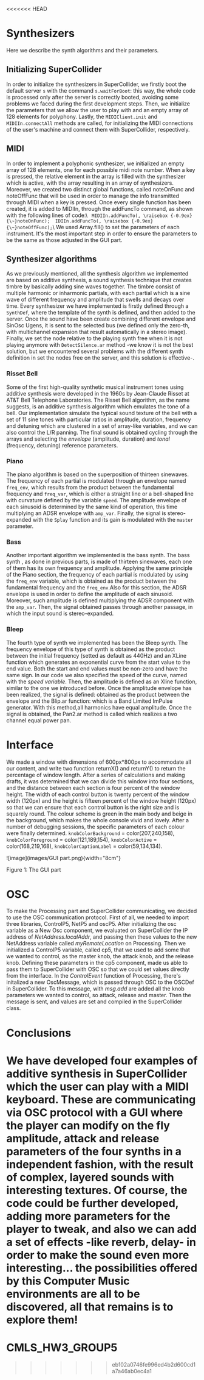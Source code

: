 <<<<<<< HEAD
# Synthesizers

Here we describe the synth algorithms and their parameters.

## Initializing SuperCollider

In order to initialize the synthesizers in SuperCollider, we firstly boot the default server `s` with the command `s.waitForBoot`: this way, the whole code is processed only after the server is correctly booted, avoiding some problems we faced during the first development steps. Then, we initialize the parameters that we allow the user to play with and an empty array of 128 elements for polyphony. Lastly, the `MIDIClient.init` and `MIDIIn.connectAll` methods are called, for initializing the MIDI connections of the user's machine and connect them with SuperCollider, respectively.

## MIDI

In order to implement a polyphonic synthesizer, we initialized an empty array of 128 elements, one for each possible midi note number. When a key is pressed, the relative element in the array is filled with the synthesizer which is active, with the array resulting in an array of synthesizers. Moreover, we created two distinct global functions, called noteOnFunc and noteOffFunc that will be used in order to manage the info transmitted through MIDI when a key is pressed. Once every single function has been created, it is added to MIDIIn, through the addFuncTo command, as shown with the following lines of code:\ ` MIDIIn.addFuncTo(, \raisebox {-0.9ex} {\~}noteOnFunc);  IDIIn.addFuncTo(, \raisebox {-0.9ex} {\~}noteOffFunc);`\ We used Array.fill() to set the parameters of each instrument. It's the most important step in order to ensure the parameters to be the same as those adjusted in the GUI part.

## Synthesizer algorithms

As we previously mentioned, all the synthesis algorithm we implemented are based on additive synthesis, a sound synthesis technique that creates timbre by basically adding sine waves together. The timbre consist of multiple harmonic or inharmonic partials, with each partial which is a sine wave of different frequency and amplitude that swells and decays over time. Every synthesizer we have implemented is firstly defined through a `SynthDef`, where the template of the synth is defined, and then added to the server. Once the sound have been create combining different envelope and SinOsc Ugens, it is sent to the selected bus (we defined only the zero-th, with multichannel expansion that result automatically in a stereo image). Finally, we set the node relative to the playing synth free when it is not playing anymore with `DetectSilence.ar` method -we know it is not the best solution, but we encountered several problems with the different synth definition in set the nodes free on the server, and this solution is effective-.

### Risset Bell

Some of the first high-quality synthetic musical instrument tones using additive synthesis were developed in the 1960s by Jean-Claude Risset at AT&T Bell Telephone Laboratories. The Risset Bell algorithm, as the name suggests, is an additive synthesis algorithm which emulates the tone of a bell. Our implementation simulate the typical sound texture of the bell with a set of 11 sine tones with particular ratios in amplitude, duration, frequency and detuning which are clustered in a set of array-like variables, and we can also control the L/R panning. The final sound is obtained cycling through the arrays and selecting the *envelope* (amplitude, duration) and *tonal* (frequency, detuning) reference parameters.

### Piano

The piano algorithm is based on the superposition of thirteen sinewaves. The frequency of each partial is modulated through an envelope named `freq_env`, which results from the product between the fundamental frequency and `freq_var`, which is either a straight line or a bell-shaped line with curvature defined by the variable `speed`. The amplitude envelope of each sinusoid is determined by the same kind of operation, this time multiplying an ADSR envelope with `amp_var`. Finally, the signal is stereo-expanded with the `Splay` function and its gain is modulated with the `master` parameter.

### Bass

Another important algorithm we implemented is the bass synth. The bass synth , as done in previous parts, is made of thirteen sinewaves, each one of them has its own frequency and amplitude. Applying the same principle of the Piano section, the frequency of each partial is modulated by using the `freq_env` variable, which is obtained as the product between the fundamental frequency and the `freq_env`.Also for this section, the ADSR envelope is used in order to define the amplitude of each sinusoid. Moreover, such amplitude is defined multiplying the ADSR component with the `amp_var`. Then, the signal obtained passes through another passage, in which the input sound is stereo-expanded.

### Bleep

The fourth type of synth we implemented has been the Bleep synth. The frequency envelope of this type of synth is obtained as the product between the initial frequency (setted as default as 440Hz) and an XLine function which generates an exponential curve from the start value to the end value. Both the start and end values must be non-zero and have the same sign. In our code we also specified the speed of the curve, named with the *speed variable*. Then, the amplitude is defined as an Xline function, similar to the one we introduced before. Once the amplitude envelope has been realized, the signal is defined: obtained as the product between the envelope and the Blip.ar function: which is a Band Limited ImPulse generator. With this method,all harmonics have equal amplitude. Once the signal is obtained, the Pan2.ar method is called which realizes a two channel equal power pan.

# Interface

We made a window with dimensions of 600px\*800px to accommodate all our content, and write two function returnX() and returnY() to return the percentage of window length. After a series of calculations and making drafts, it was determined that we can divide this window into four sections, and the distance between each section is four percent of the window height. The width of each control button is twenty percent of the window width (120px) and the height is fifteen percent of the window height (120px) so that we can ensure that each control button is the right size and is squarely round. The colour scheme is green in the main body and beige in the background, which makes the whole console vivid and lovely. After a number of debugging sessions, the specific parameters of each colour were finally determined. `knobColorBackground` = color(207,240,158), `knobColorForeground` = color(121,189,154), `knobColorActive` = color(168,219,168), `knobColorCaptionLabel` = color(59,134,134).

![image](images/GUI part.png){width="8cm"}

Figure 1: The GUI part

# OSC

To make the Processing part and SuperCollider communicating, we decided to use the OSC communication protocol. First of all, we needed to import three libraries, ControlP5, NetP5 and oscP5. After initializing the osc variable as a New Osc component, we evaluated on SuperCollider the IP address of *NetAddress.localAddr*, and passing then these values to the new NetAddress variable called *myRemoteLocation* on Processing. Then we initialized a ControlP5 variable, called cp5, that we used to add some that we wanted to control, as the master knob, the attack knob, and the release knob. Defining these parameters in the cp5 component, made us able to pass them to SuperCollider with OSC so that we could set values directly from the interface. In the *ControlEvent* function of Processing, there's initalized a new OscMessage, which is passed through OSC to the OSCDef in SuperCollider. To this message, with *msg.add* are added all the knob parameters we wanted to control, so attack, release and master. Then the message is sent, and values are set and compiled in the SuperCollider class.

# Conclusions

We have developed four examples of additive synthesis in SuperCollider which the user can play with a MIDI keyboard. These are communicating via OSC protocol with a GUI where the player can modify on the fly amplitude, attack and release parameters of the four synths in a independent fashion, with the result of complex, layered sounds with interesting textures. Of course, the code could be further developed, adding more parameters for the player to tweak, and also we can add a set of effects -like reverb, delay- in order to make the sound even more interesting\... the possibilities offered by this Computer Music environments are all to be discovered, all that remains is to explore them!
=======
# CMLS_HW3_GROUP5
>>>>>>> eb102a0746fe996ed4b2d600cd1a7a46ab0ec4a1
